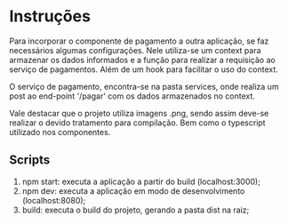 # Instruções

Para incorporar o componente de pagamento a outra aplicação, se faz necessários algumas configurações. Nele utiliza-se um context para armazenar os dados informados e a função para realizar a requisição ao serviço de pagamentos. Além de um hook para facilitar o uso do context.

O serviço de pagamento, encontra-se na pasta services, onde realiza um post ao end-point '/pagar' com os dados armazenados no context.

Vale destacar que o projeto utiliza imagens .png, sendo assim deve-se realizar o devido tratamento para compilação. Bem como o typescript utilizado nos componentes.

## Scripts

1. npm start: executa a aplicação a partir do build (localhost:3000);
2. npm dev: executa a aplicação em modo de desenvolvimento (localhost:8080);
3. build: executa o build do projeto, gerando a pasta dist na raiz;